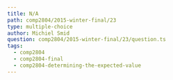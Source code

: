 ```yaml
---
title: N/A
path: comp2804/2015-winter-final/23
type: multiple-choice
author: Michiel Smid
question: comp2804/2015-winter-final/23/question.ts
tags:
  - comp2804
  - comp2804-final
  - comp2804-determining-the-expected-value
---
```

